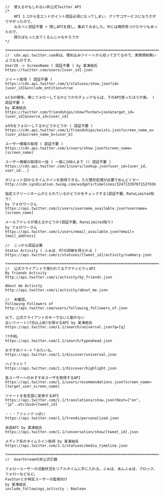 
	//	使えるかもしれない非公式Twitter API
	/*
		API 1.1から全エンドポイント認証必須になってしまい、クソザコサービスになりさがりやがったので、
		なるべく認証不要 + 隠しAPIを探し、集めてみました。中には偶然見つけたヤツもあったので、
		探せばもっと出てくるんじゃなかろうか
	*/
	
	<==============================================================================================>
	//	cdn.api.twitter.com系は、埋め込みツイートから拾ってきてるので、実質規制無いようなものです。
	UserID -> ScreenName ( 認証不要 ) by 某凍結氏
	https://twitter.com/users/[user_id].json
	
	ツイート取得 ( 認証不要 )
	https://cdn.api.twitter.com/1/statuses/show.json?id=[user_id]&include_entities=true
	
	aとbの関係。単にフォローしてるかどうかのチェックならば、下のAPI使ったほうが楽。 ( 認証不要 )
	by 某凍結氏
	https://twitter.com/friendships/show?format=json&target_id=[user_id]&source_id=[user_id]
	
	aがbをフォローしてるかどうかどうか ( 認証不要 )
	https://cdn.api.twitter.com/1/friendships/exists.json?screen_name_a=[user_a]&screen_name_b=[user_b]
	
	ユーザー情報の取得 ( 認証不要 )
	https://cdn.api.twitter.com/1/users/show.json?screen_name=[screen_name]
	
	ユーザー情報の取得の一括 ( 一度に100人まで )( 認証不要 )
	https://cdn.api.twitter.com/1/users/lookup.json?user_id=[user_id, user_id...]
	
	ガジェットIDからタイムラインを取得できる。ただ整形処理が必要でめんどくせー
	http://cdn.syndication.twimg.com/widgets/timelines/324713397071527936
	
	指定スクリーンネームがとられているかどうかをチェックする(認証不要。RateLimited有り)
	by フォロワーさん
	https://api.twitter.com/i/users/username_available.json?username=[screen_name]
	
	メールアドレスが使えるかどうか(認証不要。RateLimited有り)
	by フォロワーさん
	https://api.twitter.com/i/users/email_available.json?email=[mail_address]
	
	//	こっから認証必要
	Status Activity ( ふぁぼ、RTの詳細を得られる )
	https://api.twitter.com/i/statuses/[tweet_id]/activity/summary.json
	
	<==============================================================================================>
	//	公式クライアントで使われてるアクティビティAPI
	By friends Activity
	http://api.twitter.com/i/activity/by_friends.json
	
	About me Activity
	http://api.twitter.com/i/activity/about_me.json
	
	//	未確認。
	Following Followers of
	http://api.twitter.com/users/following_followers_of.json
	
	以下、公式クライアントのキーでないと動かない
	古いツイート(7日以上前)を探せるAPI by 某凍結氏
	https://api.twitter.com/1.1/search/universal.json?q=[q]
	
	??不明。
	https://api.twitter.com/1.1/search/typeahead.json
	
	おすすめツイ―ト？みたいな。
	https://api.twitter.com/1.1/discover/universal.json
	
	ハイライト？
	https://api.twitter.com/1.1/discover/highlight.json
		
	各ユーザーへのおすすめユーザを取得するAPI
	https://api.twitter.com/1.1/users/recommendations.json?screen_name=[target_user_screen_name]
	
	ツイートを各言語に変換するAPI
	https://api.twitter.com/1.1/translations/show.json?dest=["en", "jp"..etc]&id=[tweet_id]

	・・・？トレンドっぽい
	https://api.twitter.com/1.1/trends/personalized.json
	
	会話API by 某凍結氏
	https://api.twitter.com/1.1/conversation/show/[tweet_id].json
	
	メディア系のタイムライン取得 by 某凍結氏
	https://api.twitter.com/1.1/statuses/media_timeline.json
	
	<==============================================================================================>
	//	UserStreamの非公式引数
	
	フォローユーザーの活動状況をリアルタイムに手に入れる。ふぁぼ、あんふぁぼ、ブロック、フォローなどなど。
	FavStarとか特定ユーザーの監視向け
	by 某凍結氏
	include_followings_activity : Boolean